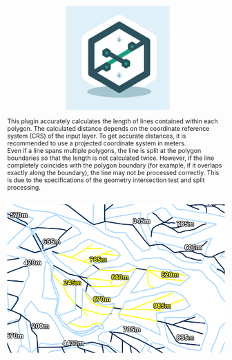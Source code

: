 <p align="center">
  <img src="icon.jpeg" alt="Plugin Icon" width="240"/>
</p>
<p>This plugin accurately calculates the length of lines contained within each polygon. The calculated distance depends on the coordinate reference system (CRS) of the input layer. To get accurate distances, it is recommended to use a projected coordinate system in meters.<br>Even if a line spans multiple polygons, the line is split at the polygon boundaries so that the length is not calculated twice. However, if the line completely coincides with the polygon boundary (for example, if it overlaps exactly along the boundary), the line may not be processed correctly. This is due to the specifications of the geometry intersection test and split processing.</p>
<p align="center">
  <img src="preview.png" alt="Plugin Preview" width="600"/>
</p>
